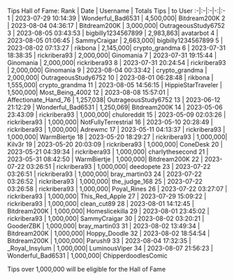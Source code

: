 Tips Hall of Fame:
Rank | Date | Username | Totals Tips | to User
:-|:-|:-|-:|:-
1 | 2023-07-29 10:14:39 | Wonderful_Bad6531 | 4,500,000| Bitdream200K
2 | 2023-08-04 04:36:17 | Bitdream200K | 3,000,000| OutrageousStudy6752
3 | 2023-08-05 03:43:53 | bigbilly1234567899 | 2,983,863| avatarbot
4 | 2023-08-05 01:06:45 | SammyCraigar | 2,663,000| bigbilly1234567899
5 | 2023-08-02 07:13:27 | rikbona | 2,145,000| crypto_grandma
6 | 2023-07-31 18:38:35 | rickribera93 | 2,000,000| Ginomania
7 | 2023-07-31 19:15:44 | Ginomania | 2,000,000| rickribera93
8 | 2023-07-31 20:24:54 | rickribera93 | 2,000,000| Ginomania
9 | 2023-08-04 00:33:42 | crypto_grandma | 2,000,000| OutrageousStudy6752
10 | 2023-08-01 06:28:48 | rikbona | 1,555,000| crypto_grandma
11 | 2023-08-05 14:56:15 | HippieStarTraveler | 1,500,000| Most_Being_4002
12 | 2023-08-08 15:57:01 | Affectionate_Hand_76 | 1,257,038| OutrageousStudy6752
13 | 2023-06-12 21:12:29 | Wonderful_Bad6531 | 1,250,069| Bitdream200K
14 | 2023-05-06 23:43:09 | rickribera93 | 1,000,000| chuloreddit
15 | 2023-05-09 02:03:26 | rickribera93 | 1,000,000| NotFullyTerrestrial
16 | 2023-05-10 20:28:49 | rickribera93 | 1,000,000| Adrewmc
17 | 2023-05-11 04:13:37 | rickribera93 | 1,000,000| WarmBiertje
18 | 2023-05-20 18:29:27 | rickribera93 | 1,000,000| Kilv3r
19 | 2023-05-20 20:03:09 | rickribera93 | 1,000,000| ConeDesk
20 | 2023-05-21 04:39:34 | rickribera93 | 1,000,000| charlythesecond
21 | 2023-05-31 08:42:50 | WarmBiertje | 1,000,000| Bitdream200K
22 | 2023-07-22 03:26:51 | rickribera93 | 1,000,000| deedopete
23 | 2023-07-22 03:26:51 | rickribera93 | 1,000,000| bray_martin03
24 | 2023-07-22 03:26:52 | rickribera93 | 1,000,000| the_judge_168
25 | 2023-07-22 03:26:58 | rickribera93 | 1,000,000| Poyal_Rines
26 | 2023-07-22 03:27:07 | rickribera93 | 1,000,000| This_Red_Apple
27 | 2023-07-29 15:09:22 | rickribera93 | 1,000,000| clean_cut89
28 | 2023-08-01 14:12:45 | Bitdream200K | 1,000,000| Homeslicekilla
29 | 2023-08-01 23:45:02 | rickribera93 | 1,000,000| SammyCraigar
30 | 2023-08-02 03:20:21 | GooderZBK | 1,000,000| bray_martin03
31 | 2023-08-02 13:49:34 | Bitdream200K | 1,000,000| Hoppy_Doodle
32 | 2023-08-02 18:54:54 | Bitdream200K | 1,000,000| Parush9
33 | 2023-08-04 17:32:35 | _Royal_Insylum | 1,000,000| LuminousViper
34 | 2023-08-07 21:56:23 | Wonderful_Bad6531 | 1,000,000| ChipperdoodlesComic

Tips over 1,000,000 will be eligible for the Hall of Fame
